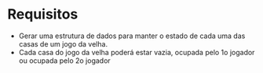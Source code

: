 # Requisitos
* Gerar uma estrutura de dados para manter o
estado de cada uma das casas de um jogo da
velha.
* Cada casa do jogo da velha poderá estar
vazia, ocupada pelo 1o jogador ou ocupada
pelo 2o jogador
